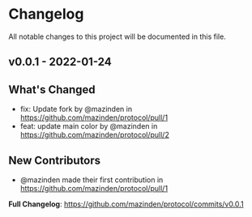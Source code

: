 # Changelog

All notable changes to this project will be documented in this file.

## v0.0.1 - 2022-01-24

## What's Changed

- fix: Update fork by @mazinden in https://github.com/mazinden/protocol/pull/1
- feat: update main color by @mazinden in https://github.com/mazinden/protocol/pull/2

## New Contributors

- @mazinden made their first contribution in https://github.com/mazinden/protocol/pull/1

**Full Changelog**: https://github.com/mazinden/protocol/commits/v0.0.1
